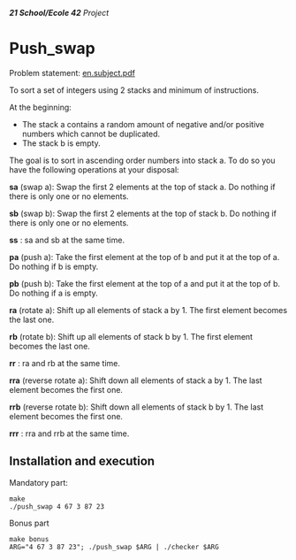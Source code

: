 _**21 School/Ecole 42** Project_

# Push_swap

Problem statement: [en.subject.pdf](https://github.com/mkoch21/push_swap/blob/main/en.subject.pdf)

To sort a set of integers using 2 stacks and minimum of instructions.

At the beginning:
* The stack a contains a random amount of negative and/or positive numbers
  which cannot be duplicated.
* The stack b is empty.


The goal is to sort in ascending order numbers into stack a. To do so you have the
  following operations at your disposal:
  
**sa** (swap a): Swap the first 2 elements at the top of stack a.
  Do nothing if there is only one or no elements.
  
**sb** (swap b): Swap the first 2 elements at the top of stack b.
  Do nothing if there is only one or no elements.
  
**ss** : sa and sb at the same time.

**pa** (push a): Take the first element at the top of b and put it at the top of a.
  Do nothing if b is empty.
  
**pb** (push b): Take the first element at the top of a and put it at the top of b.
  Do nothing if a is empty.
  
**ra** (rotate a): Shift up all elements of stack a by 1.
  The first element becomes the last one.
  
**rb** (rotate b): Shift up all elements of stack b by 1.
  The first element becomes the last one.
  
**rr** : ra and rb at the same time.

**rra** (reverse rotate a): Shift down all elements of stack a by 1.
  The last element becomes the first one.
  
**rrb** (reverse rotate b): Shift down all elements of stack b by 1.
  The last element becomes the first one.
  
**rrr** : rra and rrb at the same time.




## Installation and execution
Mandatory part:
```
make
./push_swap 4 67 3 87 23
```

Bonus part
```
make bonus
ARG="4 67 3 87 23"; ./push_swap $ARG | ./checker $ARG
```

